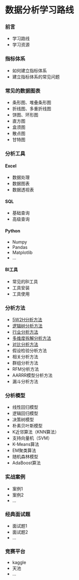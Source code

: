 # 数据分析学习路线

### 前言

- 学习路线
- 学习资源

### 指标体系

- 如何建立指标体系
- 建立指标体系的常见问题

### 常见的数据图表

- 条形图、堆叠条形图
- 折线图、多重折线图
- 饼图、环形图
- 直方图
- 盒须图
- 散点图
- 甘特图

### 分析工具

#### Excel

- 数据处理
- 数据图表
- 数据透视表

#### SQL

- 基础查询
- 高级查询

#### Python

- Numpy
- Pandas
- Matplotlib
- ...

#### BI工具

- 常见的BI工具
- 工具安装
- 工具使用

### 分析方法

- [5W2H分析方法](https://github.com/likuli/data-analysis-learning/blob/main/docs/analytical_method/1_5w2h_analysis.md)
- [逻辑树分析方法](https://github.com/likuli/data-analysis-learning/blob/main/docs/analytical_method/2_logical_tree_analysis.md)
- [行业分析方法](https://github.com/likuli/data-analysis-learning/blob/main/docs/analytical_method/3_pest_analysis.md)
- [多维度拆解分析方法](https://github.com/likuli/data-analysis-learning/blob/main/docs/analytical_method/4_multidimensional_analysis.md)
- [对比分析方法](https://github.com/likuli/data-analysis-learning/blob/main/docs/analytical_method/5_comparative_analysis.md)
- 假设检验分析方法
- 相关分析方法
- 群组分析方法
- RFM分析方法
- AARRR模型分析方法
- 漏斗分析方法

### 分析模型

- 线性回归模型
- 逻辑回归模型
- 决策树模型
- 朴素贝叶斯模型
- K近邻算法（KNN算法）
- 支持向量机（SVM）
- K-Means算法
- EM聚类算法
- 随机森林模型
- AdaBoost算法

### 实战案例

- 案例1
- 案例2
- ...

### 经典面试题

- 面试题1
- 面试题2
- ...

### 竞赛平台

- kaggle
- 天池
- ...